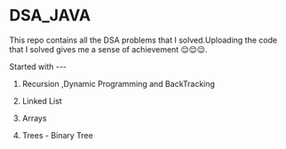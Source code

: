 # DSA_JAVA

This repo contains all the DSA problems that I solved.Uploading the code that I solved gives me a sense of achievement 😌😌😌.

Started with ---

1) Recursion ,Dynamic Programming and BackTracking

2) Linked List

3) Arrays

4) Trees - Binary Tree




